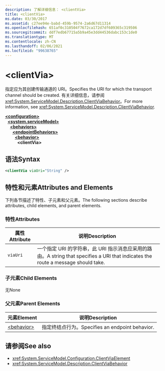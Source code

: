 ```yaml
---
description: 了解详细信息： <clientVia>
title: <clientVia>
ms.date: 03/30/2017
ms.assetid: c27ee94e-babd-459b-9574-2a6d67d11314
ms.openlocfilehash: 651af0c310504f7672ca172d7df609365c319506
ms.sourcegitcommit: ddf7edb67715a5b9a45e3dd44536dabc153c1de0
ms.translationtype: MT
ms.contentlocale: zh-CN
ms.lasthandoff: 02/06/2021
ms.locfileid: "99638765"
---
```

# \<clientVia>

<span data-ttu-id="46269-102">指定应为其创建传输通道的 URI。</span><span class="sxs-lookup"><span data-stu-id="46269-102">Specifies the URI for which the transport channel should be created.</span></span> <span data-ttu-id="46269-103">有关详细信息，请参阅 <xref:System.ServiceModel.Description.ClientViaBehavior>。</span><span class="sxs-lookup"><span data-stu-id="46269-103">For more information, see <xref:System.ServiceModel.Description.ClientViaBehavior>.</span></span>  
  
[**\<configuration>**](../configuration-element.md)\
&nbsp;&nbsp;[**\<system.serviceModel>**](system-servicemodel.md)\
&nbsp;&nbsp;&nbsp;&nbsp;[**\<behaviors>**](behaviors.md)\
&nbsp;&nbsp;&nbsp;&nbsp;&nbsp;&nbsp;[**\<endpointBehaviors>**](endpointbehaviors.md)\
&nbsp;&nbsp;&nbsp;&nbsp;&nbsp;&nbsp;&nbsp;&nbsp;[**\<behavior>**](behavior-of-endpointbehaviors.md)\
&nbsp;&nbsp;&nbsp;&nbsp;&nbsp;&nbsp;&nbsp;&nbsp;&nbsp;&nbsp;**\<clientVia>**  
  
## <a name="syntax"></a><span data-ttu-id="46269-104">语法</span><span class="sxs-lookup"><span data-stu-id="46269-104">Syntax</span></span>  
  
```xml  
<clientVia viaUri="String" />
```  
  
## <a name="attributes-and-elements"></a><span data-ttu-id="46269-105">特性和元素</span><span class="sxs-lookup"><span data-stu-id="46269-105">Attributes and Elements</span></span>  

 <span data-ttu-id="46269-106">下列各节描述了特性、子元素和父元素。</span><span class="sxs-lookup"><span data-stu-id="46269-106">The following sections describe attributes, child elements, and parent elements.</span></span>  
  
### <a name="attributes"></a><span data-ttu-id="46269-107">特性</span><span class="sxs-lookup"><span data-stu-id="46269-107">Attributes</span></span>  
  
|<span data-ttu-id="46269-108">属性</span><span class="sxs-lookup"><span data-stu-id="46269-108">Attribute</span></span>|<span data-ttu-id="46269-109">说明</span><span class="sxs-lookup"><span data-stu-id="46269-109">Description</span></span>|  
|---------------|-----------------|  
|`viaUri`|<span data-ttu-id="46269-110">一个指定 URI 的字符串，此 URI 指示消息应采用的路由。</span><span class="sxs-lookup"><span data-stu-id="46269-110">A string that specifies a URI that indicates the route a message should take.</span></span>|  
  
### <a name="child-elements"></a><span data-ttu-id="46269-111">子元素</span><span class="sxs-lookup"><span data-stu-id="46269-111">Child Elements</span></span>  

 <span data-ttu-id="46269-112">无</span><span class="sxs-lookup"><span data-stu-id="46269-112">None</span></span>  
  
### <a name="parent-elements"></a><span data-ttu-id="46269-113">父元素</span><span class="sxs-lookup"><span data-stu-id="46269-113">Parent Elements</span></span>  
  
|<span data-ttu-id="46269-114">元素</span><span class="sxs-lookup"><span data-stu-id="46269-114">Element</span></span>|<span data-ttu-id="46269-115">说明</span><span class="sxs-lookup"><span data-stu-id="46269-115">Description</span></span>|  
|-------------|-----------------|  
|[\<behavior>](behavior-of-endpointbehaviors.md)|<span data-ttu-id="46269-116">指定终结点行为。</span><span class="sxs-lookup"><span data-stu-id="46269-116">Specifies an endpoint behavior.</span></span>|  
  
## <a name="see-also"></a><span data-ttu-id="46269-117">请参阅</span><span class="sxs-lookup"><span data-stu-id="46269-117">See also</span></span>

- <xref:System.ServiceModel.Configuration.ClientViaElement>
- <xref:System.ServiceModel.Description.ClientViaBehavior>
